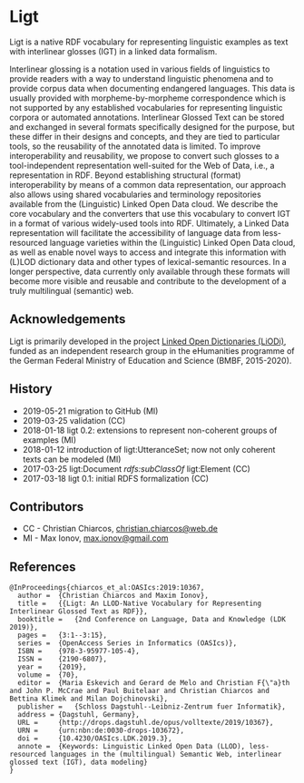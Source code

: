 
# Ligt

Ligt is a native RDF vocabulary for representing linguistic examples as text with interlinear glosses (IGT) in a linked data formalism. 

Interlinear glossing is a notation used in various fields of linguistics to provide readers with a way to understand linguistic phenomena and to provide corpus data when documenting endangered languages. This data is usually provided with morpheme-by-morpheme correspondence which is not supported by any established vocabularies for representing linguistic corpora or automated annotations. Interlinear Glossed Text can be stored and exchanged in several formats specifically designed for the purpose, but these differ in their designs and concepts, and they are tied to particular tools, so the reusability of the annotated data is limited. To improve interoperability and reusability, we propose to convert such glosses to a tool-independent representation well-suited for the Web of Data, i.e., a representation in RDF. Beyond establishing structural (format) interoperability by means of a common data representation, our approach also allows using shared vocabularies and terminology repositories available from the (Linguistic) Linked Open Data cloud. We describe the core vocabulary and the converters that use this vocabulary to convert IGT in a format of various widely-used tools into RDF. Ultimately, a Linked Data representation will facilitate the accessibility of language data from less-resourced language varieties within the (Linguistic) Linked Open Data cloud, as well as enable novel ways to access and integrate this information with (L)LOD dictionary data and other types of lexical-semantic resources. In a longer perspective, data currently only available through these formats will become more visible and reusable and contribute to the development of a truly multilingual (semantic) web. 

## Acknowledgements
Ligt is primarily developed in the project [Linked Open Dictionaries (LiODi)](http://acoli.informatik.uni-frankfurt.de/liodi), funded as an independent research group in the eHumanities programme of the German Federal Ministry of Education and Science (BMBF, 2015-2020).

## History

* 2019-05-21 migration to GitHub (MI)
* 2019-03-25 validation (CC)
* 2018-01-18 ligt 0.2: extensions to represent non-coherent groups of examples (MI)
* 2018-01-12 introduction of ligt:UtteranceSet; now not only coherent texts can be modeled (MI)
* 2017-03-25 ligt:Document *rdfs:subClassOf* ligt:Element (CC)
* 2017-03-18 ligt 0.1: initial RDFS formalization (CC)

## Contributors

* CC - Christian Chiarcos, christian.chiarcos@web.de
* MI - Max Ionov, max.ionov@gmail.com

## References

	@InProceedings{chiarcos_et_al:OASIcs:2019:10367,
	  author =	{Christian Chiarcos and Maxim Ionov},
	  title =	{{Ligt: An LLOD-Native Vocabulary for Representing Interlinear Glossed Text as RDF}},
	  booktitle =	{2nd Conference on Language, Data and Knowledge (LDK 2019)},
	  pages =	{3:1--3:15},
	  series =	{OpenAccess Series in Informatics (OASIcs)},
	  ISBN =	{978-3-95977-105-4},
	  ISSN =	{2190-6807},
	  year =	{2019},
	  volume =	{70},
	  editor =	{Maria Eskevich and Gerard de Melo and Christian F{\"a}th and John P. McCrae and Paul Buitelaar and Christian Chiarcos and Bettina Klimek and Milan Dojchinovski},
	  publisher =	{Schloss Dagstuhl--Leibniz-Zentrum fuer Informatik},
	  address =	{Dagstuhl, Germany},
	  URL =		{http://drops.dagstuhl.de/opus/volltexte/2019/10367},
	  URN =		{urn:nbn:de:0030-drops-103672},
	  doi =		{10.4230/OASIcs.LDK.2019.3},
	  annote =	{Keywords: Linguistic Linked Open Data (LLOD), less-resourced languages in the (multilingual) Semantic Web, interlinear glossed text (IGT), data modeling}
	}
